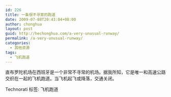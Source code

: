 ```yaml
---
id: 226
title: 一条很不寻常的跑道
date: 2009-07-08T20:43:04+08:00
author: chonghua
layout: post
guid: http://hechonghua.com/a-very-unusual-runway/
permalink: /a-very-unusual-runway/
categories:
  - 其他资源
tags:
  - 飞机跑道
---
```

直布罗陀机场在西班牙是一个非常不寻常的机场。据我所知，它是唯一和高速公路交织在一起的飞机跑道。当飞机起飞或降落，交通关闭。

<!--more--></p> 

<div style="padding-bottom: 0px; margin: 0px; padding-left: 0px; padding-right: 0px; display: inline; float: none; padding-top: 0px" id="scid:0767317B-992E-4b12-91E0-4F059A8CECA8:e124a549-16b7-4f98-b6b3-4347c23e07af" class="wlWriterEditableSmartContent">
  Technorati 标签: 飞机跑道
</div>